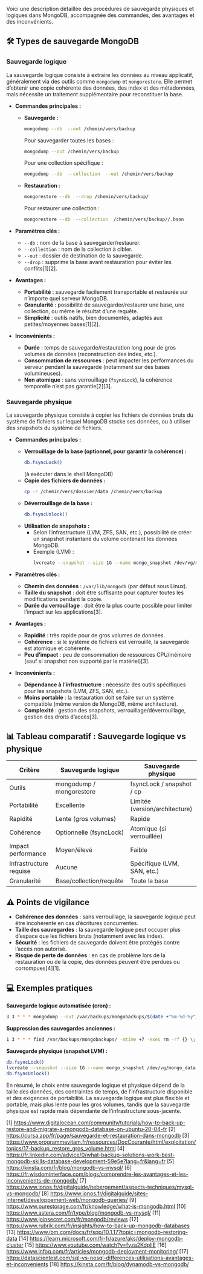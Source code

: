 Voici une description détaillée des procédures de sauvegarde physiques et logiques dans MongoDB, accompagnée des commandes, des avantages et des inconvénients.

## 🛠️ Types de sauvegarde MongoDB

### Sauvegarde logique

La sauvegarde logique consiste à extraire les données au niveau applicatif, généralement via des outils comme `mongodump` et `mongorestore`. Elle permet d’obtenir une copie cohérente des données, des index et des métadonnées, mais nécessite un traitement supplémentaire pour reconstituer la base.

- **Commandes principales :**
  - **Sauvegarde :**
    ```bash
    mongodump --db  --out /chemin/vers/backup
    ```
    Pour sauvegarder toutes les bases :
    ```bash
    mongodump --out /chemin/vers/backup
    ```
    Pour une collection spécifique :
    ```bash
    mongodump --db  --collection  --out /chemin/vers/backup
    ```
  - **Restauration :**
    ```bash
    mongorestore --db  --drop /chemin/vers/backup/
    ```
    Pour restaurer une collection :
    ```bash
    mongorestore --db  --collection  /chemin/vers/backup//.bson
    ```
- **Paramètres clés :**
  - `--db` : nom de la base à sauvegarder/restaurer.
  - `--collection` : nom de la collection à cibler.
  - `--out` : dossier de destination de la sauvegarde.
  - `--drop` : supprime la base avant restauration pour éviter les conflits[1][2].

- **Avantages :**
  - **Portabilité** : sauvegarde facilement transportable et restaurée sur n’importe quel serveur MongoDB.
  - **Granularité** : possibilité de sauvegarder/restaurer une base, une collection, ou même le résultat d’une requête.
  - **Simplicité** : outils natifs, bien documentés, adaptés aux petites/moyennes bases[1][2].

- **Inconvénients :**
  - **Durée** : temps de sauvegarde/restauration long pour de gros volumes de données (reconstruction des index, etc.).
  - **Consommation de ressources** : peut impacter les performances du serveur pendant la sauvegarde (notamment sur des bases volumineuses).
  - **Non atomique** : sans verrouillage (`fsyncLock`), la cohérence temporelle n’est pas garantie[2][3].

### Sauvegarde physique

La sauvegarde physique consiste à copier les fichiers de données bruts du système de fichiers sur lequel MongoDB stocke ses données, ou à utiliser des snapshots du système de fichiers.

- **Commandes principales :**
  - **Verrouillage de la base (optionnel, pour garantir la cohérence) :**
    ```bash
    db.fsyncLock()
    ```
    (à exécuter dans le shell MongoDB)
  - **Copie des fichiers de données :**
    ```bash
    cp -r /chemin/vers/dossier/data /chemin/vers/backup
    ```
  - **Déverrouillage de la base :**
    ```bash
    db.fsyncUnlock()
    ```
  - **Utilisation de snapshots :**
    - Selon l’infrastructure (LVM, ZFS, SAN, etc.), possibilité de créer un snapshot instantané du volume contenant les données MongoDB.
    - Exemple (LVM) :
      ```bash
      lvcreate --snapshot --size 1G --name mongo_snapshot /dev/vg/mongo_data
      ```
- **Paramètres clés :**
  - **Chemin des données** : `/var/lib/mongodb` (par défaut sous Linux).
  - **Taille du snapshot** : doit être suffisante pour capturer toutes les modifications pendant la copie.
  - **Durée du verrouillage** : doit être la plus courte possible pour limiter l’impact sur les applications[3].

- **Avantages :**
  - **Rapidité** : très rapide pour de gros volumes de données.
  - **Cohérence** : si le système de fichiers est verrouillé, la sauvegarde est atomique et cohérente.
  - **Peu d’impact** : peu de consommation de ressources CPU/mémoire (sauf si snapshot non supporté par le matériel)[3].

- **Inconvénients :**
  - **Dépendance à l’infrastructure** : nécessite des outils spécifiques pour les snapshots (LVM, ZFS, SAN, etc.).
  - **Moins portable** : la restauration doit se faire sur un système compatible (même version de MongoDB, même architecture).
  - **Complexité** : gestion des snapshots, verrouillage/déverrouillage, gestion des droits d’accès[3].

## 📊 Tableau comparatif : Sauvegarde logique vs physique

| Critère                | Sauvegarde logique          | Sauvegarde physique           |
|------------------------|-----------------------------|-------------------------------|
| Outils                 | mongodump / mongorestore    | fsyncLock / snapshot / cp     |
| Portabilité            | Excellente                  | Limitée (version/architecture)|
| Rapidité               | Lente (gros volumes)        | Rapide                        |
| Cohérence              | Optionnelle (fsyncLock)     | Atomique (si verrouillée)     |
| Impact performance     | Moyen/élevé                 | Faible                        |
| Infrastructure requise | Aucune                      | Spécifique (LVM, SAN, etc.)   |
| Granularité            | Base/collection/requête     | Toute la base                 |

## ⚠️ Points de vigilance

- **Cohérence des données** : sans verrouillage, la sauvegarde logique peut être incohérente en cas d’écritures concurrentes.
- **Taille des sauvegardes** : la sauvegarde logique peut occuper plus d’espace que les fichiers bruts (notamment avec les index).
- **Sécurité** : les fichiers de sauvegarde doivent être protégés contre l’accès non autorisé.
- **Risque de perte de données** : en cas de problème lors de la restauration ou de la copie, des données peuvent être perdues ou corrompues[4][1].

## 💻 Exemples pratiques

**Sauvegarde logique automatisée (cron) :**
```bash
3 3 * * * mongodump --out /var/backups/mongobackups/$(date +"%m-%d-%y")
```
**Suppression des sauvegardes anciennes :**
```bash
1 3 * * * find /var/backups/mongobackups/ -mtime +7 -exec rm -rf {} \;
```
**Sauvegarde physique (snapshot LVM) :**
```bash
db.fsyncLock()
lvcreate --snapshot --size 1G --name mongo_snapshot /dev/vg/mongo_data
db.fsyncUnlock()
```


En résumé, le choix entre sauvegarde logique et physique dépend de la taille des données, des contraintes de temps, de l’infrastructure disponible et des exigences de portabilité. La sauvegarde logique est plus flexible et portable, mais plus lente pour les gros volumes, tandis que la sauvegarde physique est rapide mais dépendante de l’infrastructure sous-jacente.

[1] https://www.digitalocean.com/community/tutorials/how-to-back-up-restore-and-migrate-a-mongodb-database-on-ubuntu-20-04-fr
[2] https://cursa.app/fr/page/sauvegarde-et-restauration-dans-mongodb
[3] https://www.programmevitam.fr/ressources/DocCourante/html/exploitation/topics/17-backup_restore_gros_volume.html
[4] https://fr.linkedin.com/advice/0/what-backup-solutions-work-best-mongodb-skills-database-development-59e5e?lang=fr&lang=fr
[5] https://kinsta.com/fr/blog/mongodb-vs-mysql/
[6] https://fr.wisdominterface.com/blogs/comprendre-les-avantages-et-les-inconvenients-de-mongodb/
[7] https://www.ionos.fr/digitalguide/hebergement/aspects-techniques/mysql-vs-mongodb/
[8] https://www.ionos.fr/digitalguide/sites-internet/developpement-web/mongodb-queries/
[9] https://www.purestorage.com/fr/knowledge/what-is-mongodb.html
[10] https://www.astera.com/fr/type/blog/mongodb-vs-mysql/
[11] https://www.joinsecret.com/fr/mongodb/reviews
[12] https://www.rubrik.com/fr/insights/how-to-back-up-mongodb-databases
[13] https://www.ibm.com/docs/fr/spp/10.1.17?topic=mongodb-restoring-data
[14] https://learn.microsoft.com/fr-fr/azure/aks/deploy-mongodb-cluster
[15] https://www.youtube.com/watch?v=fyza2KdpllE
[16] https://www.infoq.com/fr/articles/mongodb-deployment-monitoring/
[17] https://datascientest.com/sql-vs-nosql-differences-utilisations-avantages-et-inconvenients
[18] https://kinsta.com/fr/blog/dynamodb-vs-mongodb/